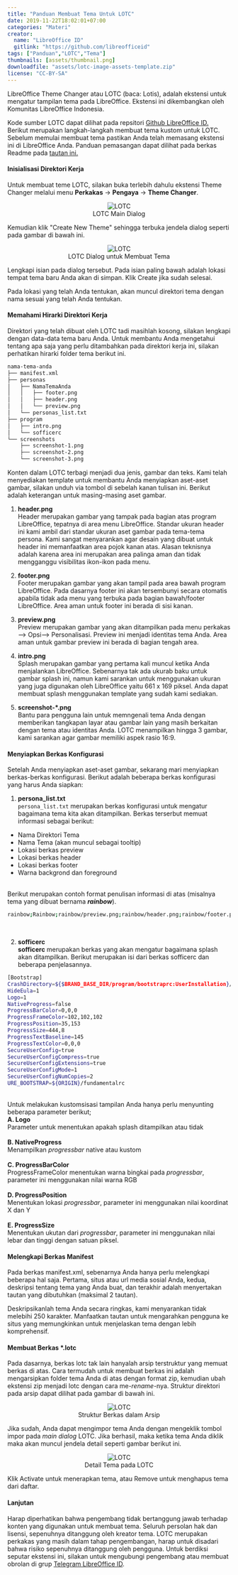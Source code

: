 ```yaml
---
title: "Panduan Membuat Tema Untuk LOTC"
date: 2019-11-22T18:02:01+07:00
categories: "Materi"
creator: 
  name: "LibreOffice ID"
  gitlink: "https://github.com/libreofficeid"
tags: ["Panduan","LOTC","Tema"]
thumbnails: [assets/thumbnail.png]
downloadfile: "assets/lotc-image-assets-template.zip"
license: "CC-BY-SA"
---
```

LibreOffice Theme Changer atau LOTC (baca: Lotis), adalah ekstensi untuk mengatur tampilan tema pada LibreOffice. Ekstensi ini dikembangkan oleh Komunitas LibreOffice Indonesia.<!--more-->

Kode sumber LOTC dapat dilihat pada repsitori [Github LibreOffice ID.](https://github.com/libreofficeid/LO-TC-GUI) Berikut merupakan langkah-langkah membuat tema kustom untuk LOTC. Sebelum memulai membuat tema pastikan Anda telah memasang ekstensi ini di LibreOffice Anda. Panduan pemasangan dapat dilihat pada berkas Readme pada [tautan ini.](https://github.com/libreofficeid/LO-TC-GUI)

#### Inisialisasi Direktori Kerja

Untuk membuat teme LOTC, silakan buka terlebih dahulu ekstensi Theme Changer melalui menu **Perkakas** -> **Pengaya** -> **Theme Changer**. 


<p align="center">
<img src="assets/lotc-main.png" style="max-width:80%;" alt="LOTC">
<br>LOTC Main Dialog
</p>

Kemudian klik "Create New Theme" sehingga terbuka jendela dialog seperti pada gambar di bawah ini.

<p align="center">
<img src="assets/lotc-create.png" style="max-width:80%;" alt="LOTC">
<br>LOTC Dialog untuk Membuat Tema
</p>

Lengkapi isian pada dialog tersebut. Pada isian paling bawah adalah lokasi tempat tema baru Anda akan di simpan. Klik Create jika sudah selesai.

Pada lokasi yang telah Anda tentukan, akan muncul direktori tema dengan nama sesuai yang telah Anda tentukan. 

#### Memahami Hirarki Direktori Kerja

Direktori yang telah dibuat oleh LOTC tadi masihlah kosong, silakan lengkapi dengan data-data tema baru Anda. Untuk membantu Anda mengetahui tentang apa saja yang perlu ditambahkan pada direktori kerja ini, silakan perhatikan hirarki folder tema berikut ini.

```bash
nama-tema-anda
├── manifest.xml
├── personas
│   ├── NamaTemaAnda
│   │   ├── footer.png
│   │   ├── header.png
│   │   └── preview.png
│   └── personas_list.txt
├── program
│   ├── intro.png
│   └── sofficerc
└── screenshots
    ├── screenshot-1.png
    ├── screenshot-2.png
    └── screenshot-3.png
```

Konten dalam LOTC terbagi menjadi dua jenis, gambar dan teks. Kami telah menyediakan template untuk membantu Anda menyiapkan aset-aset gambar, silakan unduh via tombol di sebelah kanan tulisan ini. Berikut adalah keterangan untuk masing-masing aset gambar.

1. **header.png** <br>
Header merupakan gambar yang tampak pada bagian atas program LibreOffice, tepatnya di area menu LibreOffice. Standar ukuran header ini kami ambil dari standar ukuran aset gambar pada tema-tema persona. Kami sangat menyarankan agar desain yang dibuat untuk header ini memanfaatkan area pojok kanan atas. Alasan teknisnya adalah karena area ini merupakan area palinga aman dan tidak mengganggu visibilitas ikon-ikon pada menu.

2. **footer.png** <br>
Footer merupakan gambar yang akan tampil pada area bawah program LibreOffice. Pada dasarnya footer ini akan tersembunyi secara otomatis apabila tidak ada menu yang terbuka pada bagian bawah/footer LibreOffice. Area aman untuk footer ini berada di sisi kanan.

3. **preview.png** <br>
Preview merupakan gambar yang akan ditampilkan pada menu perkakas --> Opsi--> Personalisasi. Preview ini menjadi identitas tema Anda. Area aman untuk gambar preview ini berada di bagian tengah area. 

4. **intro.png** <br>
Splash merupakan gambar yang pertama kali muncul ketika Anda menjalankan LibreOffice. Sebenarnya tak ada ukurab baku untuk gambar splash ini, namun kami sarankan untuk menggunakan ukuran yang juga digunakan oleh LibreOffice yaitu 661 x 169 piksel. Anda dapat membuat splash menggunakan template yang sudah kami sediakan.

5. **screenshot-*.png** <br>
Bantu para pengguna lain untuk memngenali tema Anda dengan memberikan tangkapan layar atau gambar lain yang masih berkaitan dengan tema atau identitas Anda. LOTC menampilkan hingga 3 gambar, kami sarankan agar gambar memiliki aspek rasio 16:9.

#### Menyiapkan Berkas Konfigurasi

Setelah Anda menyiapkan aset-aset gambar, sekarang mari menyiapkan berkas-berkas konfigurasi. Berikut adalah beberapa berkas konfigurasi yang harus Anda siapkan:

1. **persona_list.txt** <br>
`persona_list.txt` merupakan berkas konfigurasi untuk mengatur bagaimana tema kita akan ditampilkan. Berkas terserbut memuat informasi sebagai berikut:
 - Nama Direktori Tema <br>
 - Nama Tema (akan muncul sebagai tooltip)<br>
 - Lokasi berkas preview<br>
 - Lokasi berkas header<br>
 - Lokasi berkas footer<br>
 - Warna backgrond dan foreground<br><br>

Berikut merupakan contoh format penulisan informasi di atas (misalnya tema yang dibuat bernama ***rainbow***). 

```bash
rainbow;Rainbow;rainbow/preview.png;rainbow/header.png;rainbow/footer.png;;#ffffff;#000000
```
<br>

2. **sofficerc**<br>
**sofficerc** merupakan berkas yang akan mengatur bagaimana splash akan ditampilkan. Berikut merupakan isi dari berkas sofficerc dan beberapa penjelasannya.<br>

```bash
[Bootstrap]
CrashDirectory=${$BRAND_BASE_DIR/program/bootstraprc:UserInstallation}/crash
HideEula=1
Logo=1
NativeProgress=false
ProgressBarColor=0,0,0
ProgressFrameColor=102,102,102
ProgressPosition=35,153
ProgressSize=444,8
ProgressTextBaseline=145
ProgressTextColor=0,0,0
SecureUserConfig=true
SecureUserConfigCompress=true
SecureUserConfigExtensions=true
SecureUserConfigMode=1
SecureUserConfigNumCopies=2
URE_BOOTSTRAP=${ORIGIN}/fundamentalrc
``` 
<br>Untuk melakukan kustomsisasi tampilan Anda hanya perlu menyunting beberapa parameter berikut;<br>
**A. Logo**<br>
Parameter untuk menentukan apakah splash ditampilkan atau tidak<br><br>
**B. NativeProgress**<br>
Menampilkan *progressbar* native atau kustom<br><br>
**C. ProgressBarColor**<br>
ProgressFrameColor menentukan warna bingkai pada *progressbar*, parameter ini menggunakan nilai warna RGB<br><br>
**D. ProgressPosition**<br>
Menentukan lokasi *progressbar*, parameter ini menggunakan nilai koordinat X dan Y <br><br>
**E. ProgressSize**<br>
Menentukan ukutan dari *progressbar*, parameter ini menggunakan nilai lebar dan tinggi dengan satuan piksel.

#### Melengkapi Berkas Manifest

Pada berkas manifest.xml, sebenarnya Anda hanya perlu melengkapi beberapa hal saja. Pertama, situs atau url media sosial Anda, kedua, deskripsi tentang tema yang Anda buat, dan terakhir adalah menyertakan tautan yang dibutuhkan (maksimal 2 tautan).

Deskripsikanlah tema Anda secara ringkas, kami menyarankan tidak melebihi 250 karakter. Manfaatkan tautan untuk mengarahkan pengguna ke situs yang memungkinkan untuk menjelaskan tema dengan lebih komprehensif.

#### Membuat Berkas *.lotc

Pada dasarnya, berkas lotc tak lain hanyalah arsip terstruktur yang memuat berkas di atas. Cara termudah untuk membuat berkas ini adalah mengarsipkan folder tema Anda di atas dengan format zip, kemudian ubah ekstensi zip menjadi lotc dengan cara me-*rename*-nya. Struktur direktori pada arsip dapat dilihat pada gambar di bawah ini.

<p align="center">
<img src="assets/lotc-archive.png" style="max-width:80%;" alt="LOTC">
<br>Struktur Berkas dalam Arsip
</p>

Jika sudah, Anda dapat mengimpor tema Anda dengan mengeklik tombol impor pada *main dialog*  LOTC. Jika berhasil, maka ketika tema Anda diklik maka akan muncul jendela detail seperti gambar berikut ini.

<p align="center">
<img src="assets/lotc-details.png" style="max-width:80%;" alt="LOTC">
<br>Detail Tema pada LOTC
</p>

Klik Activate untuk menerapkan tema, atau Remove untuk menghapus tema dari daftar.

#### Lanjutan
Harap diperhatikan bahwa pengembang tidak bertanggung jawab terhadap konten yang digunakan untuk membuat tema. Seluruh persolan hak dan lisensi, sepenuhnya ditanggung oleh kreator tema. LOTC merupakan perkakas yang masih dalam tahap pengembangan, harap untuk disadari bahwa risiko sepenuhnya ditanggung oleh pengguna. Untuk berdiksi seputar ekstensi ini, silakan untuk mengubungi pengembang atau membuat obrolan di grup [Telegram LibreOffice ID](https://t.me/libreofficeid).

